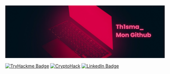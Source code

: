 [![Th1sma's GitHub Banner](./assets/banner.png)](https://www.linkedin.com/in/mathisniveau/)

[![TryHackme Badge](https://img.shields.io/badge/TryHackMe-Cliquez_ici-red)](https://tryhackme.com/r/p/Th1sma)
[![CryptoHack](https://img.shields.io/badge/CryptoHack-Cliquez_ici-red)](https://cryptohack.org/user/Th1sma_/)
[![LinkedIn Badge](https://img.shields.io/badge/LinkedIn-Profile-informational?style=flat&logo=linkedin&logoColor=white&color=0D76A8)](https://www.linkedin.com/in/mathisniveau/)

